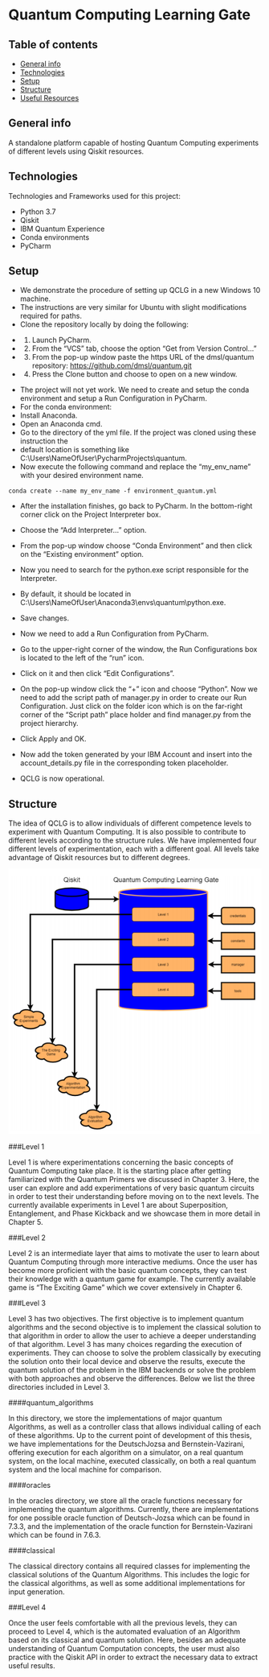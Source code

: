 # Quantum Computing Learning Gate

## Table of contents
* [General info](#general-info)
* [Technologies](#technologies)
* [Setup](#setup)
* [Structure](#structure)
* [Useful Resources](#useful-resources)

## General info
A standalone platform capable of hosting Quantum Computing experiments of different levels using Qiskit resources.
	
## Technologies
Technologies and Frameworks used for this project:
* Python 3.7
* Qiskit
* IBM Quantum Experience
* Conda environments
* PyCharm
	
## Setup
- We demonstrate the procedure of setting up QCLG in a new Windows 10 machine.
- The instructions are very similar for Ubuntu with slight modifications required for paths.
- Clone the repository locally by doing the following:
* 1. Launch PyCharm.
* 2. From the “VCS” tab, choose the option “Get from Version Control…”
* 3. From the pop-up window paste the https URL of the dmsl/quantum repository: https://github.com/dmsl/quantum.git
* 4. Press the Clone button and choose to open on a new window.
- The project will not yet work. We need to create and setup the conda environment and setup a Run Configuration in PyCharm.
- For the conda environment:
- Install Anaconda.
- Open an Anaconda cmd.
- Go to the directory of the yml file. If the project was cloned using these instruction the
- default location is something like C:\Users\NameOfUser\PycharmProjects\quantum.
- Now execute the following command and replace the “my_env_name” with your desired environment name.
```
conda create --name my_env_name -f environment_quantum.yml
```
- After the installation finishes, go back to PyCharm. In the bottom-right corner click on the Project Interpreter box.
- Choose the “Add Interpreter…” option.
- From the pop-up window choose “Conda Environment” and then click on the “Existing environment” option.
- Now you need to search for the python.exe script responsible for the Interpreter.
- By default, it should be located in C:\Users\NameOfUser\Anaconda3\envs\quantum\python.exe.
- Save changes.
- Now we need to add a Run Configuration from PyCharm.
- Go to the upper-right corner of the window, the Run Configurations box is located to the left of the “run” icon.
- Click on it and then click “Edit Configurations”.
- On the pop-up window click the “+” icon and choose “Python”. Now we need to add the script path of manager.py in order to create our Run Configuration. Just click on the folder icon which is on the far-right corner of the “Script path” place holder and find manager.py from the project hierarchy.
- Click Apply and OK.
- Now add the token generated by your IBM Account and insert into the account_details.py file in the corresponding token placeholder.

- QCLG is now operational.

## Structure

The idea of QCLG is to allow individuals of different competence levels to experiment with Quantum Computing. It is also possible to contribute to different levels according to the structure rules. We have implemented four different levels of experimentation, each with a different goal. All levels take advantage of Qiskit resources but to different degrees. 

![Alt text](Pictures/qclg.PNG?raw=true "qclg")

###Level 1

Level 1 is where experimentations concerning the basic concepts of Quantum
Computing take place. It is the starting place after getting familiarized with the Quantum
Primers we discussed in Chapter 3. Here, the user can explore and add experimentations
of very basic quantum circuits in order to test their understanding before moving on to
the next levels. The currently available experiments in Level 1 are about Superposition,
Entanglement, and Phase Kickback and we showcase them in more detail in Chapter 5.

###Level 2

Level 2 is an intermediate layer that aims to motivate the user to learn about
Quantum Computing through more interactive mediums. Once the user has become more
proficient with the basic quantum concepts, they can test their knowledge with a quantum
game for example. The currently available game is “The Exciting Game” which we cover
extensively in Chapter 6.

###Level 3

Level 3 has two objectives. The first objective is to implement quantum
algorithms and the second objective is to implement the classical solution to that
algorithm in order to allow the user to achieve a deeper understanding of that algorithm.
Level 3 has many choices regarding the execution of experiments. They can choose to
solve the problem classically by executing the solution onto their local device and observe
the results, execute the quantum solution of the problem in the IBM backends or solve 
the problem with both approaches and observe the differences. Below we list the three
directories included in Level 3.

####quantum_algorithms

In this directory, we store the implementations of major quantum Algorithms, as
well as a controller class that allows individual calling of each of these algorithms. Up to
the current point of development of this thesis, we have implementations for the DeutschJozsa and Bernstein-Vazirani,
offering execution for each algorithm on a simulator, on a real quantum system, on the
local machine, executed classically, on both a real quantum system and the local machine
for comparison.

####oracles

In the oracles directory, we store all the oracle functions necessary for
implementing the quantum algorithms. Currently, there are implementations for one
possible oracle function of Deutsch-Jozsa which can be found in 7.3.3, and the
implementation of the oracle function for Bernstein-Vazirani which can be found in 7.6.3.

####classical

The classical directory contains all required classes for implementing the classical
solutions of the Quantum Algorithms. This includes the logic for the classical algorithms,
as well as some additional implementations for input generation.

###Level 4

Once the user feels comfortable with all the previous levels, they can proceed to
Level 4, which is the automated evaluation of an Algorithm based on its classical and
quantum solution. Here, besides an adequate understanding of Quantum Computation
concepts, the user must also practice with the Qiskit API in order to extract the necessary 
data to extract useful results.
